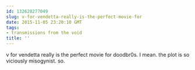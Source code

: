```yaml
---
id: 132628277049
slug: v-for-vendetta-really-is-the-perfect-movie-for
date: 2015-11-05 23:20:10 GMT
tags:
- transmissions from the void
title: ''
---
```

v for vendetta really is the perfect movie for doodbr0s. I mean. the plot is so viciously misogynist. so.